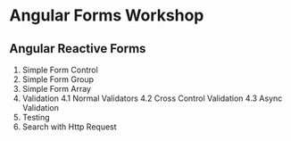 # Angular Forms Workshop

## Angular Reactive Forms

1. Simple Form Control
2. Simple Form Group
3. Simple Form Array
4. Validation
	4.1 Normal Validators
	4.2 Cross Control Validation 
	4.3 Async Validation
5. Testing
6. Search with Http Request

